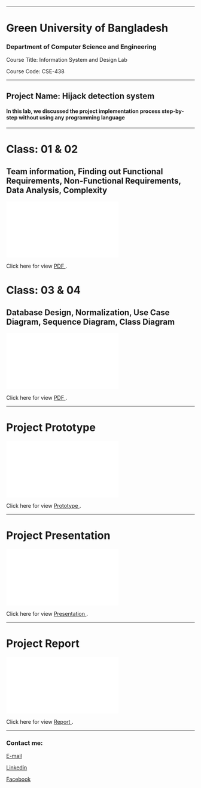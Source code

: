 
---
<h1>Green University of Bangladesh </h1>

<h3>Department of Computer Science and Engineering</h3>

<p>Course Title: Information System and Design Lab</p>
<p>Course Code: CSE-438</p>

---
 <h2>Project Name: Hijack detection system</h2>
 <h4>In this lab, we discussed the project implementation process step-by-step without using any programming language</h4>

---


<h1 id="test-title">Class: 01 & 02</h1>
 <h2>Team information, Finding out Functional Requirements, Non-Functional Requirements, Data Analysis, Complexity</h2>


<object data="loremipsum.pdf#page=2" type="application/pdf" width="700px" height="700px">
    <embed src="loremipsum.pdf#page=2">
        <p>Click here for view <a href="Class_01.pdf"> PDF </a>.</p>
    </embed>
</object>


<h1 id="test-title">Class: 03 & 04</h1>
 <h2>Database Design, Normalization, Use Case Diagram, Sequence Diagram, Class Diagram</h2>


<object data="loremipsum.pdf#page=2" type="application/pdf" width="700px" height="700px">
    <embed src="loremipsum.pdf#page=2">
        <p>Click here for view <a href="Class_02.pdf"> PDF </a>.</p>
    </embed>
</object>

---

<h1 id="test-title">Project Prototype</h1>

<object data="loremipsum.pdf#page=2" type="application/pdf" width="700px" height="700px">
    <embed src="loremipsum.pdf#page=2">
        <p>Click here for view <a href="project_prototype.pptx"> Prototype </a>.</p>
    </embed>
</object>

---

<h1 id="test-title">Project Presentation</h1>

<object data="loremipsum.pdf#page=2" type="application/pdf" width="700px" height="700px">
    <embed src="loremipsum.pdf#page=2">
        <p>Click here for view <a href="Project_Presentation.pptx"> Presentation </a>.</p>
    </embed>
</object>

---


<h1 id="test-title">Project Report</h1>

<object data="loremipsum.pdf#page=2" type="application/pdf" width="700px" height="700px">
    <embed src="loremipsum.pdf#page=2">
        <p>Click here for view <a href="Project_Report.pdf"> Report </a>.</p>
    </embed>
</object>

---











<!-- all link is here -->


### Contact me:

[E-mail](tanvirpoly@gmail.com)

[Linkedin]( https://www.linkedin.com/in/tanvirx/)

[Facebook]( https://www.facebook.com/tanvirfbid)


